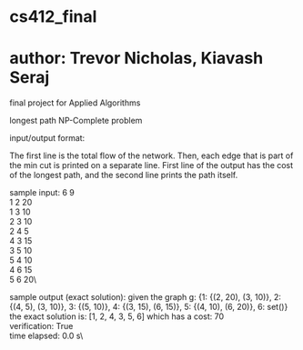 # cs412_final
# author: Trevor Nicholas, Kiavash Seraj
final project for Applied Algorithms

longest path NP-Complete problem


input/output format:

The first line is the total flow of the network. Then, each edge that is part of the min cut is printed on a separate line. 
First line of the output has the cost of the longest path, and the second line prints the path itself.

sample input:
6 9 \
1 2 20\
1 3 10\
2 3 10\
2 4 5\
4 3 15\
3 5 10\
5 4 10\
4 6 15\
5 6 20\

sample output (exact solution):
given the graph g:  {1: {(2, 20), (3, 10)}, 2: {(4, 5), (3, 10)}, 3: {(5, 10)}, 4: {(3, 15), (6, 15)}, 5: {(4, 10), (6, 20)}, 6: set()}\
the exact solution is:  [1, 2, 4, 3, 5, 6]  which has a cost:  70\
verification:  True\
time elapsed:  0.0 s\


